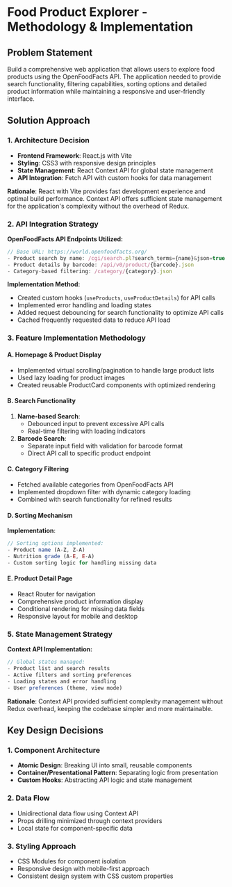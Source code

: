 # Food Product Explorer - Methodology & Implementation

## Problem Statement
Build a comprehensive web application that allows users to explore food products using the OpenFoodFacts API. The application needed to provide search functionality, filtering capabilities, sorting options and detailed product information while maintaining a responsive and user-friendly interface.

## Solution Approach
### 1. Architecture Decision

- **Frontend Framework**: React.js with Vite
- **Styling**: CSS3 with responsive design principles
- **State Management**: React Context API for global state management
- **API Integration**: Fetch API with custom hooks for data management

**Rationale**: React with Vite provides fast development experience and optimal build performance. Context API offers sufficient state management for the application's complexity without the overhead of Redux.

### 2. API Integration Strategy

**OpenFoodFacts API Endpoints Utilized:**
```javascript
// Base URL: https://world.openfoodfacts.org/
- Product search by name: /cgi/search.pl?search_terms={name}&json=true
- Product details by barcode: /api/v0/product/{barcode}.json
- Category-based filtering: /category/{category}.json
```

**Implementation Method:**
- Created custom hooks (`useProducts`, `useProductDetails`) for API calls
- Implemented error handling and loading states
- Added request debouncing for search functionality to optimize API calls
- Cached frequently requested data to reduce API load

### 3. Feature Implementation Methodology

#### A. Homepage & Product Display
- Implemented virtual scrolling/pagination to handle large product lists
- Used lazy loading for product images
- Created reusable ProductCard components with optimized rendering

#### B. Search Functionality
1. **Name-based Search**: 
   - Debounced input to prevent excessive API calls
   - Real-time filtering with loading indicators
2. **Barcode Search**: 
   - Separate input field with validation for barcode format
   - Direct API call to specific product endpoint

#### C. Category Filtering
- Fetched available categories from OpenFoodFacts API
- Implemented dropdown filter with dynamic category loading
- Combined with search functionality for refined results

#### D. Sorting Mechanism
**Implementation**:
```javascript
// Sorting options implemented:
- Product name (A-Z, Z-A)
- Nutrition grade (A-E, E-A)
- Custom sorting logic for handling missing data
```

#### E. Product Detail Page

- React Router for navigation
- Comprehensive product information display
- Conditional rendering for missing data fields
- Responsive layout for mobile and desktop
### 5. State Management Strategy

**Context API Implementation:**
```javascript
// Global states managed:
- Product list and search results
- Active filters and sorting preferences
- Loading states and error handling
- User preferences (theme, view mode)
```

**Rationale**: Context API provided sufficient complexity management without Redux overhead, keeping the codebase simpler and more maintainable.

## Key Design Decisions

### 1. Component Architecture
- **Atomic Design**: Breaking UI into small, reusable components
- **Container/Presentational Pattern**: Separating logic from presentation
- **Custom Hooks**: Abstracting API logic and state management

### 2. Data Flow
- Unidirectional data flow using Context API
- Props drilling minimized through context providers
- Local state for component-specific data

### 3. Styling Approach
- CSS Modules for component isolation
- Responsive design with mobile-first approach
- Consistent design system with CSS custom properties
